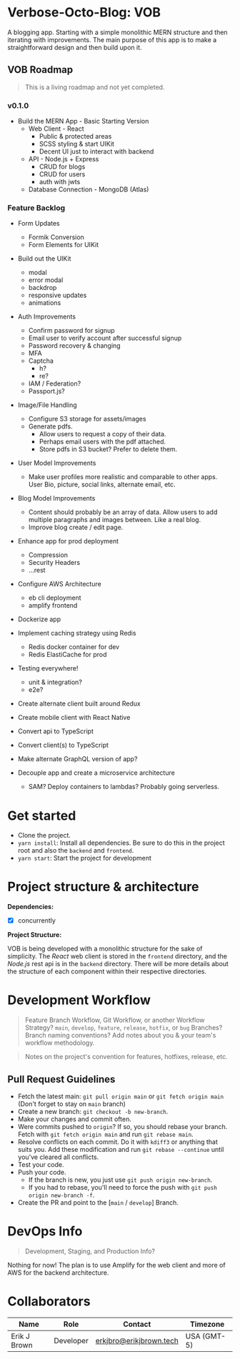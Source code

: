# Verbose-Octo-Blog: VOB

A blogging app. Starting with a simple monolithic MERN structure and then iterating with improvements. The main purpose of this app is to make a straightforward design and then build upon it.

## VOB Roadmap
> This is a living roadmap and not yet completed.

### v0.1.0
- Build the MERN App - Basic Starting Version
  * Web Client - React
    - Public & protected areas
    - SCSS styling & start UIKit
    - Decent UI just to interact with backend
  * API - Node.js + Express
    - CRUD for blogs
    - CRUD for users
    - auth with jwts
  * Database Connection - MongoDB (Atlas)

### Feature Backlog
- Form Updates
  * Formik Conversion
  * Form Elements for UIKit

- Build out the UIKit
  * modal
  * error modal
  * backdrop
  * responsive updates
  * animations

- Auth Improvements
  * Confirm password for signup
  * Email user to verify account after successful signup
  * Password recovery & changing
  * MFA
  * Captcha
    - h?
    - re?
  * IAM / Federation?
  * Passport.js?

- Image/File Handling
  * Configure S3 storage for assets/images
  * Generate pdfs.
    - Allow users to request a copy of their data.
    - Perhaps email users with the pdf attached.
    - Store pdfs in S3 bucket? Prefer to delete them.

- User Model Improvements
  * Make user profiles more realistic and comparable to other apps. User Bio, picture, social links, alternate email, etc.

- Blog Model Improvements
  * Content should probably be an array of data. Allow users to add
  multiple paragraphs and images between. Like a real blog.
  * Improve blog create / edit page.

- Enhance app for prod deployment
  * Compression
  * Security Headers
  * ...rest

- Configure AWS Architecture
  * eb cli deployment
  * amplify frontend

- Dockerize app

- Implement caching strategy using Redis
  * Redis docker container for dev
  * Redis ElastiCache for prod

- Testing everywhere!
  * unit & integration?
  * e2e?

- Create alternate client built around Redux

- Create mobile client with React Native

- Convert api to TypeScript

- Convert client(s) to TypeScript

- Make alternate GraphQL version of app?

- Decouple app and create a microservice architecture
  * SAM? Deploy containers to lambdas? Probably going serverless.

# Get started
 * Clone the project.
 * `yarn install`: Install all dependencies. Be sure to do this in the project root and also the `backend` and `frontend`.
 * `yarn start`: Start the project for development

# Project structure & architecture

 **Dependencies:**

  - [x] concurrently

 **Project Structure:**

VOB is being developed with a monolithic structure for the sake of simplicity. The *React* web client is stored in the `frontend`
directory, and the *Node.js* rest api is in the `backend` directory. There will be more details about the structure of each
component within their respective directories.

# Development Workflow
> Feature Branch Workflow, Git Workflow, or another Workflow Strategy? `main`, `develop`, `feature`, `release`, `hotfix`, or `bug` Branches? Branch naming conventions? Add notes about you & your team's workflow methodology.

> Notes on the project's convention for features, hotfixes, release, etc.

## Pull Request Guidelines
   * Fetch the latest main: `git pull origin main` or `git fetch origin main` (Don't forget to stay on `main` branch)
   * Create a new branch: `git checkout -b new-branch`.
   * Make your changes and commit often.
   * Were commits pushed to `origin`? If so, you should rebase your branch. Fetch with `git fetch origin main` and run
   `git rebase main`.
   * Resolve conflicts on each commit. Do it with `kdiff3` or anything that suits you. Add these modification and run `git rebase --continue` until you've cleared all conflicts.
   * Test your code.
   * Push your code.
      - If the branch is new, you just use `git push origin new-branch`.
      - If you had to rebase, you'll need to force the push with `git push origin new-branch -f`.
   * Create the PR and point to the [`main` / `develop`] Branch.

# DevOps Info
> Development, Staging, and Production Info?

Nothing for now! The plan is to use Amplify for the web client and more of AWS for the backend architecture.

# Collaborators

| Name | Role | Contact | Timezone |
| --- | --- | --- | --- |
| Erik J Brown | Developer | erkjbro@erikjbrown.tech | USA (GMT-5) |
